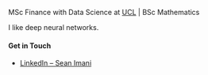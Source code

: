 MSc Finance with Data Science at [UCL](https://www.ucl.ac.uk/) | BSc Mathematics

I like deep neural networks.

#### Get in Touch
- [LinkedIn – Sean Imani](https://www.linkedin.com/in/seanimani/)
